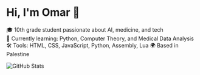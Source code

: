 # Hi, I'm Omar 👋

🎓 10th grade student passionate about AI, medicine, and tech  
🧠 Currently learning: Python, Computer Theory, and Medical Data Analysis  
🛠️ Tools: HTML, CSS, JavaScript, Python, Assembly, Lua
🌍 Based in Palestine  

![GitHub Stats](https://github-readme-stats.vercel.app/api?username=ExyoOmar&show_icons=true&theme=radical)
